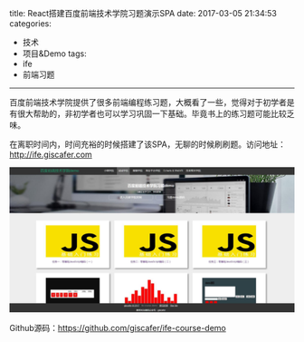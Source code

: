 title: React搭建百度前端技术学院习题演示SPA
date: 2017-03-05 21:34:53
categories:
- 技术
- 项目&Demo
tags:
- ife
- 前端习题
---

百度前端技术学院提供了很多前端编程练习题，大概看了一些，觉得对于初学者是有很大帮助的，非初学者也可以学习巩固一下基础。毕竟书上的练习题可能比较乏味。

在离职时间内，时间充裕的时候搭建了该SPA，无聊的时候刷刷题。访问地址：http://ife.giscafer.com


![PC端预览](/static/img/ife-course-demo.jpg)

Github源码：https://github.com/giscafer/ife-course-demo

